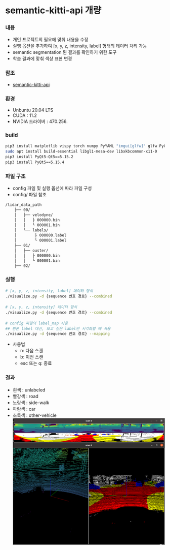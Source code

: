 # semantic-kitti-api 개량
### 내용
- 개인 프로젝트의 필요에 맞춰 내용을 수정
- 실행 옵션을 추가하여 [x, y, z, intensity, label] 형태의 데이터 처리 가능
- semantic segmentation 된 결과를 확인하기 위한 도구
- 학습 결과에 맞춰 색상 표현 변경

### 참조
- [semantic-kitti-api](https://github.com/PRBonn/semantic-kitti-api)

### 환경
- Unbuntu 20.04 LTS
- CUDA : 11.2
- NVIDIA 드라이버 : 470.256.

### build
``` bash
pip3 install matplotlib vispy torch numpy PyYAML "imgui[glfw]" glfw PyOpenGL
sudo apt install build-essential libgl1-mesa-dev libxkbcommon-x11-0
pip3 install PyQt5-Qt5==5.15.2
pip3 install PyQt5==5.15.4
```

### 파일 구조
- config 파일 및 실행 옵션에 따라 파일 구성
- config/ 파일 참조
```
/lidar_data_path
    ├── 00/
    │   ├── velodyne/
    │   │   ├ 000000.bin
    │   │   └ 000001.bin
    │   └── labels/
    │        ├ 000000.label
    │        └ 000001.label
    ├── 01/
    │   ├── ouster/
    │   │   ├ 000000.bin
    │   │   └ 000001.bin
    ├── 02/
```

### 실행
``` bash
# [x, y, z, intensity, label] 데이터 형식
./visualize.py -d {sequence 번호 경로} --combined

# [x, y, z, intensity] 데이터 형식
./visualize.py -d {sequence 번호 경로} --combined

# config 파일의 label_map 사용
## 원본 label 대신, 보고 싶은 label만 시각화할 때 사용
./visualize.py -d {sequence 번호 경로} --mapping
```

- 사용법
  - n: 다음 스캔
  - b: 이전 스캔
  - esc 또는 q: 종료

### 결과
- 흰색 : unlabeled
- 빨강색 : road
- 노랑색 : side-walk
- 파랑색 : car
- 초록색 : other-vehicle
  ![image](./docs/result.png)
